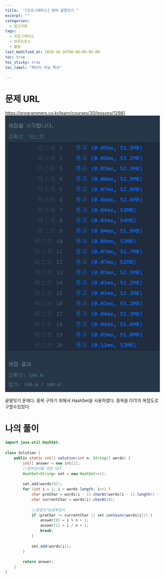 ```yaml
---
title:  "[프로그래머스] 영어 끝말잇기 "
excerpt: ""
categories:
  - 알고리즘
tags:
  - 프로그래머스
  - 브루트포스
  - 틀림
last_modified_at: 2020-10-26T08:06:00-05:00
toc: true
toc_sticky: true
toc_label: "페이지 주요 목차"

---
```

# 문제 URL
https://programmers.co.kr/learn/courses/30/lessons/12981
![1027prog02](/images/2020/10/1027prog02.png)

끝말잇기 문제다.
중복 구하기 위해서 HashSet을 사용하였다.
중복을 O(1)의 복잡도로 구할수있었다.

# 나의 풀이
```java
import java.util.HashSet;

class Solution {
    public static int[] solution(int n, String[] words) {
        int[] answer = new int[2];
        //중복검사를 위한 SET
        HashSet<String> set = new HashSet<>();

        set.add(words[0]);
        for (int i = 1; i < words.length; i++) {
            char preChar = words[i - 1].charAt(words[i - 1].length() - 1);
            char currentChar = words[i].charAt(0);

            //끝말잇기&중복검사
            if (preChar != currentChar || set.contains(words[i])) {
                answer[0] = i % n + 1;
                answer[1] = i / n + 1;
                break;
            }

            set.add(words[i]);
        }

        return answer;
    }
}
```
